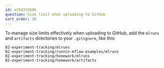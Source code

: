 ```yaml
---
id: a76d315b86
question: Size limit when uploading to GitHub
sort_order: 50
---
```


To manage size limits effectively when uploading to GitHub, add the `mlruns` and `artifacts` directories to your `.gitignore`, like this:

```
02-experiment-tracking/mlruns
02-experiment-tracking/runnin-mflow-examples/mlruns
02-experiment-tracking/homework/mlruns
02-experiment-tracking/homework/artifacts
```